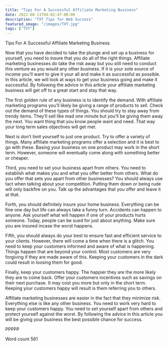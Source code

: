 ```yaml
---
title: "Tips For A Successful Affiliate Marketing Business"
date: 2022-08-11T04:02:47-08:00
description: "TXT Tips for Web Success"
featured_image: "/images/TXT.jpg"
tags: ["TXT"]
---
```


Tips For A Successful Affiliate Marketing Business

Now that you have decided to take the plunge and set up a business for yourself, you need to insure that you do all of the right things. Affiliate marketing businesses do take the risk away but you still need to conduct this venture as you would any other business. If it is your sole source of income you’ll want to give it your all and make it as successful as possible. In this article, we will look at ways to get your business going and make it successful. By following the advice in this article your affiliate marketing business will get off to a great start and stay that way.

The first golden rule of any business is to identify the demand. With affiliate marketing programs you’ll likely be giving a range of products to sell. Check out the demand of these types of things. You should try to stay away from trendy items. They’ll sell like mad one minute but you’ll be giving them away the next. You want thing that you know people want and need. That way your long term sales objectives will get met. 

Next is don’t limit yourself to just one product. Try to offer a variety of things. Many affiliate marketing programs offer a selection and it is best to go with these. Basing your business on one product may work in the short term. However, someone will eventually come along with something better or cheaper. 

Third, you need to set your business apart from others. You need to establish what makes you and what you offer better from others. What do you offer that sets you apart from other businesses? You should always use tact when talking about your competition. Putting them down or being rude will only backfire on you. Talk up the advantages that you offer and leave it at that.

Forth, you should definitely insure your home business. Everything can be fine one day but life can always take a funny turn. Accidents can happen to anyone. Ask yourself what will happen if one of your products hurts someone. Today, people can be sued for just about anything. Make sure you are insured incase the worst happens.

Fifth, you should always do your best to ensure fast and efficient service to your clients. However, there will come a time when there is a glitch. You need to keep your customers informed and aware of what is happening. Things happen that are beyond your control. Most customers are very forgiving if they are made aware of this. Keeping your customers in the dark could result in loosing them for good.

Finally, keep your customers happy. The happier they are the more likely they are to come back. Offer your customers incentives such as savings on their next purchase. It may cost you more but only in the short term. Keeping your customers happy will result is them referring you to others. 

Affiliate marketing businesses are easier in the fact that they minimize risk. Everything else is like any other business. You need to work very hard to keep your customers happy. You need to set yourself apart from others and protect yourself against the worst. By following the advice in this article you will be giving your business the best possible chance for success.

PPPPP

Word count 561
